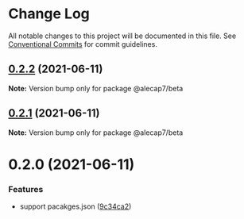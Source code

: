 # Change Log

All notable changes to this project will be documented in this file.
See [Conventional Commits](https://conventionalcommits.org) for commit guidelines.

## [0.2.2](https://github.com/wenytang-ms-123/TestSecrets/compare/@alecap7/beta@0.2.1...@alecap7/beta@0.2.2) (2021-06-11)

**Note:** Version bump only for package @alecap7/beta





## [0.2.1](https://github.com/wenytang-ms-123/TestSecrets/compare/@alecap7/beta@0.2.0...@alecap7/beta@0.2.1) (2021-06-11)

**Note:** Version bump only for package @alecap7/beta





# 0.2.0 (2021-06-11)


### Features

* support pacakges.json ([9c34ca2](https://github.com/wenytang-ms-123/TestSecrets/commit/9c34ca2b4908ff163b48870810fe583ff171bfa7))
